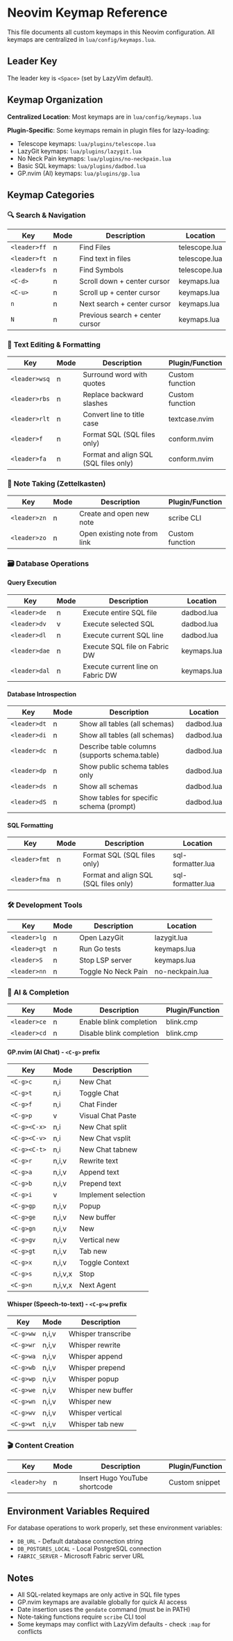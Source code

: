 # Neovim Keymap Reference

This file documents all custom keymaps in this Neovim configuration. All keymaps are centralized in `lua/config/keymaps.lua`.

## Leader Key
The leader key is `<Space>` (set by LazyVim default).

## Keymap Organization

**Centralized Location**: Most keymaps are in `lua/config/keymaps.lua`

**Plugin-Specific**: Some keymaps remain in plugin files for lazy-loading:
- Telescope keymaps: `lua/plugins/telescope.lua`
- LazyGit keymaps: `lua/plugins/lazygit.lua` 
- No Neck Pain keymaps: `lua/plugins/no-neckpain.lua`
- Basic SQL keymaps: `lua/plugins/dadbod.lua`
- GP.nvim (AI) keymaps: `lua/plugins/gp.lua`

## Keymap Categories

### 🔍 **Search & Navigation**
| Key | Mode | Description | Location |
|-----|------|-------------|----------|
| `<leader>ff` | n | Find Files | telescope.lua |
| `<leader>ft` | n | Find text in files | telescope.lua |
| `<leader>fs` | n | Find Symbols | telescope.lua |
| `<C-d>` | n | Scroll down + center cursor | keymaps.lua |
| `<C-u>` | n | Scroll up + center cursor | keymaps.lua |
| `n` | n | Next search + center cursor | keymaps.lua |
| `N` | n | Previous search + center cursor | keymaps.lua |

### 📝 **Text Editing & Formatting**
| Key | Mode | Description | Plugin/Function |
|-----|------|-------------|-----------------|
| `<leader>wsq` | n | Surround word with quotes | Custom function |
| `<leader>rbs` | n | Replace backward slashes | Custom function |
| `<leader>rlt` | n | Convert line to title case | textcase.nvim |
| `<leader>f` | n | Format SQL (SQL files only) | conform.nvim |
| `<leader>fa` | n | Format and align SQL (SQL files only) | conform.nvim |


### 📝 **Note Taking (Zettelkasten)**
| Key | Mode | Description | Plugin/Function |
|-----|------|-------------|-----------------|
| `<leader>zn` | n | Create and open new note | scribe CLI |
| `<leader>zo` | n | Open existing note from link | Custom function |

### 🗃️ **Database Operations**

#### **Query Execution**
| Key | Mode | Description | Location |
|-----|------|-------------|----------|
| `<leader>de` | n | Execute entire SQL file | dadbod.lua |
| `<leader>dv` | v | Execute selected SQL | dadbod.lua |
| `<leader>dl` | n | Execute current SQL line | dadbod.lua |
| `<leader>dae` | n | Execute SQL file on Fabric DW | keymaps.lua |
| `<leader>dal` | n | Execute current line on Fabric DW | keymaps.lua |

#### **Database Introspection**
| Key | Mode | Description | Location |
|-----|------|-------------|----------|
| `<leader>dt` | n | Show all tables (all schemas) | dadbod.lua |
| `<leader>di` | n | Show all tables (all schemas) | dadbod.lua |
| `<leader>dc` | n | Describe table columns (supports schema.table) | dadbod.lua |
| `<leader>dp` | n | Show public schema tables only | dadbod.lua |
| `<leader>ds` | n | Show all schemas | dadbod.lua |
| `<leader>dS` | n | Show tables for specific schema (prompt) | dadbod.lua |

#### **SQL Formatting**
| Key | Mode | Description | Location |
|-----|------|-------------|----------|
| `<leader>fmt` | n | Format SQL (SQL files only) | sql-formatter.lua |
| `<leader>fma` | n | Format and align SQL (SQL files only) | sql-formatter.lua |

### 🛠️ **Development Tools**
| Key | Mode | Description | Location |
|-----|------|-------------|----------|
| `<leader>lg` | n | Open LazyGit | lazygit.lua |
| `<leader>gt` | n | Run Go tests | keymaps.lua |
| `<leader>S` | n | Stop LSP server | keymaps.lua |
| `<leader>nn` | n | Toggle No Neck Pain | no-neckpain.lua |

### 🤖 **AI & Completion**
| Key | Mode | Description | Plugin/Function |
|-----|------|-------------|-----------------|
| `<leader>ce` | n | Enable blink completion | blink.cmp |
| `<leader>cd` | n | Disable blink completion | blink.cmp |

#### **GP.nvim (AI Chat) - `<C-g>` prefix**
| Key | Mode | Description |
|-----|------|-------------|
| `<C-g>c` | n,i | New Chat |
| `<C-g>t` | n,i | Toggle Chat |
| `<C-g>f` | n,i | Chat Finder |
| `<C-g>p` | v | Visual Chat Paste |
| `<C-g><C-x>` | n,i | New Chat split |
| `<C-g><C-v>` | n,i | New Chat vsplit |
| `<C-g><C-t>` | n,i | New Chat tabnew |
| `<C-g>r` | n,i,v | Rewrite text |
| `<C-g>a` | n,i,v | Append text |
| `<C-g>b` | n,i,v | Prepend text |
| `<C-g>i` | v | Implement selection |
| `<C-g>gp` | n,i,v | Popup |
| `<C-g>ge` | n,i,v | New buffer |
| `<C-g>gn` | n,i,v | New |
| `<C-g>gv` | n,i,v | Vertical new |
| `<C-g>gt` | n,i,v | Tab new |
| `<C-g>x` | n,i,v | Toggle Context |
| `<C-g>s` | n,i,v,x | Stop |
| `<C-g>n` | n,i,v,x | Next Agent |

#### **Whisper (Speech-to-text) - `<C-g>w` prefix**
| Key | Mode | Description |
|-----|------|-------------|
| `<C-g>ww` | n,i,v | Whisper transcribe |
| `<C-g>wr` | n,i,v | Whisper rewrite |
| `<C-g>wa` | n,i,v | Whisper append |
| `<C-g>wb` | n,i,v | Whisper prepend |
| `<C-g>wp` | n,i,v | Whisper popup |
| `<C-g>we` | n,i,v | Whisper new buffer |
| `<C-g>wn` | n,i,v | Whisper new |
| `<C-g>wv` | n,i,v | Whisper vertical |
| `<C-g>wt` | n,i,v | Whisper tab new |

### 🎬 **Content Creation**
| Key | Mode | Description | Plugin/Function |
|-----|------|-------------|-----------------|
| `<leader>hy` | n | Insert Hugo YouTube shortcode | Custom snippet |

## Environment Variables Required

For database operations to work properly, set these environment variables:
- `DB_URL` - Default database connection string
- `DB_POSTGRES_LOCAL` - Local PostgreSQL connection
- `FABRIC_SERVER` - Microsoft Fabric server URL

## Notes

- All SQL-related keymaps are only active in SQL file types
- GP.nvim keymaps are available globally for quick AI access
- Date insertion uses the `gendate` command (must be in PATH)
- Note-taking functions require `scribe` CLI tool
- Some keymaps may conflict with LazyVim defaults - check `:map` for conflicts